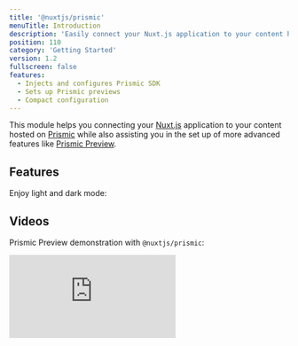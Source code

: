 ```yaml
---
title: '@nuxtjs/prismic'
menuTitle: Introduction
description: 'Easily connect your Nuxt.js application to your content hosted on Prismic'
position: 110
category: 'Getting Started'
version: 1.2
fullscreen: false
features:
  - Injects and configures Prismic SDK
  - Sets up Prismic previews
  - Compact configuration
---
```


This module helps you connecting your [Nuxt.js](https://nuxtjs.org) application to your content hosted on [Prismic](https://prismic.io) while also assisting you in the set up of more advanced features like [Prismic Preview](https://prismic.io/feature/scheduling-and-previews).

## Features

<list :items="features"></list>

<p class="flex items-center">Enjoy light and dark mode:&nbsp;<app-color-switcher class="inline-flex ml-2"></app-color-switcher></p>

## Videos

Prismic Preview demonstration with `@nuxtjs/prismic`:

<div class="relative w-full h-0" style="padding-bottom: 56.25%;">
  <iframe class="w-full h-full absolute inset-0" src="https://www.youtube.com/embed/2DtDsnWe2MU" frameborder="0" allow="accelerometer; autoplay; encrypted-media; gyroscope; picture-in-picture" allowfullscreen></iframe>
</div>

